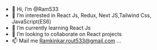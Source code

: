 - 👋 Hi, I’m @Ram533
- 👀 I’m interested in React Js, Redux, Next JS,Tailwind Css, JavaScript(ES6)
- 🌱 I’m currently learning React Js
- 💞️ I’m looking to collaborate on React projects
- 📫 Mail me Ramkinkar.rout533@gmail.com ...

<!---
Ram533 is a ✨ special ✨ repository because its `README.md` (this file) appears on your GitHub profile.
You can click the Preview link to take a look at your changes.
--->
